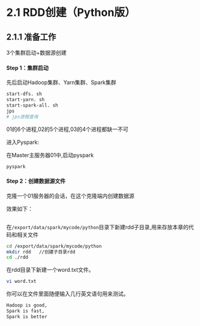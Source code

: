 # 2.1 RDD创建（Python版）

## 2.1.1 准备工作
3个集群启动+数据源创建

#### Step 1：集群启动
先后启动Hadoop集群、Yarn集群、Spark集群

```bash
start-dfs. sh
start-yarn. sh
start-spark-all. sh
jps
# jps进程查询
```

01的6个进程,02的5个进程,03的4个进程都缺一不可

进入Pyspark:

在Master主服务器01中,启动pyspark

```bash
pyspark
```

#### Step 2：创建数据源文件
克隆一个01服务器的会话，在这个克隆端内创建数据源

效果如下：

<img src="">

在`/export/data/spark/mycode/python`目录下新建rdd子目录,用来存放本章的代码和相关文件

```bash
cd /export/data/spark/mycode/python
mkdir rdd	//创建子目录rdd
cd ./rdd
```

在rdd目录下新建一个word.txt文件。
```bash
vi word.txt
```

你可以在文件里面随便输入几行英文语句用来测试。

```bash
Hadoop is good,
Spark is fast,
Spark is better
```

